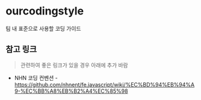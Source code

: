 # ourcodingstyle
팀 내 표준으로 사용할 코딩 가이드

## 참고 링크
> 관련하여 좋은 링크가 있을 경우 아래에 추가 바람
* NHN 코딩 컨벤션 - https://github.com/nhnent/fe.javascript/wiki/%EC%BD%94%EB%94%A9-%EC%BB%A8%EB%B2%A4%EC%85%98
